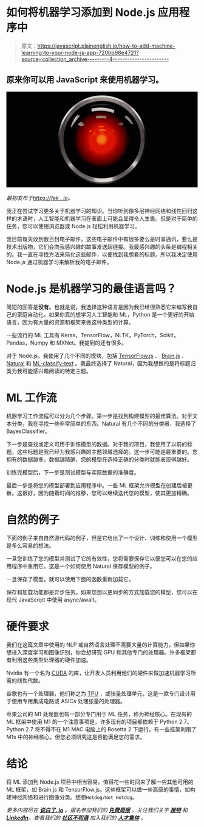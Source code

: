 # 如何将机器学习添加到 Node.js 应用程序中

> 原文：<https://javascript.plainenglish.io/how-to-add-machine-learning-to-your-node-js-app-720bb98e4721?source=collection_archive---------4----------------------->

## 原来你可以用 JavaScript 来使用机器学习。

![](img/88aea2219b9bc02ca67e749de9e39565.png)

*最初发布于*[*https://fek . io*](https://fek.io/blog/how-to-add-machine-learning-to-your-node-js-app/)*。*

我正在尝试学习更多关于机器学习的知识。当你听到像多层神经网络和线性回归这样的术语时，人工智能和机器学习在表面上可能会显得令人生畏。但是对于简单的任务，您可以使用浏览器或 Node.js 轻松利用机器学习。

我目前每天收到数百封电子邮件。这些电子邮件中有很多要么是时事通讯，要么是技术出版物，它们会向我感兴趣的故事发送超链接。我最感兴趣的头条是编程相关的。我一直在寻找方法来简化这些邮件，以便找到我想看的标题。所以我决定使用 Node.js 通过机器学习来解析我的电子邮件。

# Node.js 是机器学习的最佳语言吗？

简短的回答是**没有**。也就是说，我选择这种语言是因为我已经很熟悉它来编写我自己的家庭自动化。如果你真的想学习人工智能和 ML，Python 是一个更好的开始语言，因为有大量的资源和框架来做这种类型的计算。

一些流行的 ML 工具有 Keras，TensorFlow，NLTK，PyTorch，Scikit，Pandas，Numpy 和 MXNet。我提到的还有很多。

对于 Node.js，我使用了几个不同的模块，包括 [TensorFlow.js](https://www.tensorflow.org/js) 、 [Brain.js](https://brain.js.org/#/) 、 [Natural](https://github.com/NaturalNode/natural) 和 [ML-classify-text](https://github.com/andreekeberg/ml-classify-text-js) 。我最终选择了 Natural，因为我想做的是将标题归类为我可能感兴趣阅读的特定主题。

# ML 工作流

机器学习工作流程可以分为几个步骤。第一步是找到构建模型的最佳算法。对于文本分类，我在寻找一些非常简单的东西。Natural 有几个不同的分类器，我选择了 BayesClassifier。

下一步是查找或定义可用于训练模型的数据。对于我的项目，我使用了以前的标题，这些标题是我已经为我感兴趣的主题领域选择的。这一步可能是最重要的。您拥有的数据越多，数据越精确，您的模型在选择正确的分类时就能表现得越好。

训练完模型后，下一步是测试模型与实际数据的准确度。

最后一步是将您的模型部署到应用程序中。一些 ML 框架允许模型在创建后被更新。这很好，因为随着时间的推移，您可以继续迭代您的模型，使其更加精确。

# 自然的例子

下面的例子来自自然源代码的例子，但是它给出了一个设计、训练和使用一个模型是多么容易的想法。

一旦您训练了您的模型并测试了它的有效性，您将需要保存它以便您可以在您的应用程序中重用它。这是一个如何使用 Natural 保存模型的例子。

一旦保存了模型，就可以使用下面的函数重新加载它。

保存和加载功能都是异步任务。如果您想以更同步的方式加载您的模型，您可以在现代 JavaScript 中使用 async/await。

# 硬件要求

我们在这篇文章中使用的 NLP 或自然语言处理不需要大量的计算能力，但如果你想进入深度学习和图像识别，你会想研究 GPU 和其他专门的处理器。许多框架都有利用这些类型处理器的硬件加速。

Nvidia 有一个名为 [CUDA](https://developer.nvidia.com/machine-learning) 的库，让开发人员利用他们的硬件来做加速机器学习所需的线性代数。

谷歌也有一个处理器，他们称之为 [TPU](https://cloud.google.com/tpu/docs/tpus) ，或张量处理单元。这是一款专门设计用于使用专用集成电路或 ASICs 处理张量的处理器。

苹果公司的 M1 处理器也有一部分专门用于 ML 任务，称为神经核心。在现有的 ML 框架中使用 M1 的一个注意事项是，许多现有的项目都依赖于 Python 2.7。Python 2.7 将不得不在 M1 MAC 电脑上的 Rosetta 2 下运行。有一些框架利用了 M1s 中的神经核心，但您必须研究这是否能满足您的需求。

# 结论

将 ML 添加到 Node.js 项目中相当容易。值得花一些时间来了解一些其他可用的 ML 框架，如 Brain.js 和 TensorFlow.js。这些框架可以做一些高级的事情，如构建神经网络和进行图像分类。想想`Hotdog/Not Hotdog`。

*更多内容尽在* [***说白了. io***](https://plainenglish.io/) *。报名参加我们的* [***免费周报***](http://newsletter.plainenglish.io/) *。关注我们关于* [***推特***](https://twitter.com/inPlainEngHQ) *和*[***LinkedIn***](https://www.linkedin.com/company/inplainenglish/)*。查看我们的* [***社区不和谐***](https://discord.gg/GtDtUAvyhW) *加入我们的* [***人才集体***](https://inplainenglish.pallet.com/talent/welcome) *。*